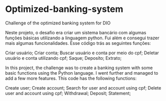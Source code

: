 # Optimized-banking-system
Challenge of the optimized banking system for DIO

Neste projeto, o desafio era criar um sistema bancário com algumas funções básicas utilizando a linguagem python. Fui além e consegui trazer mais algumas funcionalidades.
Esse código trás as seguintes funções:

Criar usuário;
Criar conta;
Buscar usuário e conta por meio do cpf;
Deletar usuário e conta utilizando cpf;
Saque;
Deposíto;
Extrato;

In this project, the challenge was to create a banking system with some basic functions using the Python language. I went further and managed to add a few more features.
This code has the following functions:

Create user;
Create account;
Search for user and account using cpf;
Delete user and account using cpf;
Withdrawal;
Deposit;
Statement;
